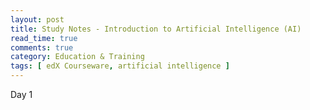 ```yaml
---
layout: post
title: Study Notes - Introduction to Artificial Intelligence (AI)
read_time: true  
comments: true
category: Education & Training
tags: [ edX Courseware, artificial intelligence ]
---
```


Day 1



